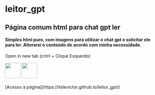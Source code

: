 # leitor_gpt
## Página comum html para chat gpt ler

#### Simples html puro, com imagens para utilizar o chat gpt e solicitar ele para ler. Alterarei o conteúdo de acordo com minha necessidade.

Open in new tab (cntrl + Clique Esquerdo)
<div> <img width=50 height = 50 src="https://www.computerhope.com/jargon/c/ctrl-key.png" /> <img width=50 height = 50 src="https://img.finalfantasyxiv.com/lds/h/K/HW5NPzTD5Kr0bXYUDiTTmMkvlw.png" /></div>
<br>
[Acesso a página](https://itslevictor.github.io/leitor_gpt/)
